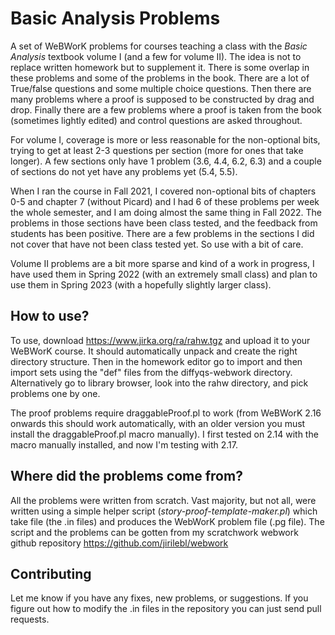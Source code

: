 # Basic Analysis Problems

A set of WeBWorK problems for courses teaching a class with the
*Basic Analysis* textbook volume I (and a few for volume II).  The idea is not
to replace written homework but to supplement it.  There is some overlap in
these problems and some of the problems in the book.  There are a lot of
True/false questions and some multiple choice questions.  Then there are many
problems where a proof is supposed to be constructed by drag and drop.  Finally
there are a few problems where a proof is taken from the book (sometimes
lightly edited) and control questions are asked throughout.

For volume I, coverage is more or less reasonable for the non-optional bits,
trying to get at least 2-3 questions per section (more for ones that take
longer).  A few sections only have 1 problem (3.6, 4.4, 6.2, 6.3) and a
couple of sections do not yet have any problems yet (5.4, 5.5).

When I ran the course in Fall 2021, I covered non-optional bits of chapters 0-5
and chapter 7 (without Picard) and I had 6 of these problems per week the whole
semester, and I am doing almost the same thing in Fall 2022.  The problems
in those sections have been class tested, and the feedback from students has
been positive.  There are a few problems in the sections I did not cover that
have not been class tested yet.  So use with a bit of care.

Volume II problems are a bit more sparse and kind of a work in progress,
I have used them in Spring 2022 (with an extremely small class) and 
plan to use them in Spring 2023 (with a hopefully slightly larger class).

## How to use?

To use, download https://www.jirka.org/ra/rahw.tgz and upload it to your
WeBWorK course.  It should automatically unpack and create the right directory
structure.  Then in the homework editor go to import and then import sets using
the "def" files from the diffyqs-webwork directory.  Alternatively go to
library browser, look into the rahw directory, and pick problems one
by one.

The proof problems require draggableProof.pl to work (from WeBWorK 2.16 onwards
this should work automatically, with an older version you must install the
draggableProof.pl macro manually).  I first tested on 2.14 with the macro
manually installed, and now I'm testing with 2.17.

## Where did the problems come from?

All the problems were written from scratch.  Vast majority, but not all, were
written using a simple helper script (*story-proof-template-maker.pl*) which
take file (the .in files) and produces the WebWorK problem file (.pg file).
The script and the problems can be gotten from my scratchwork webwork github
repository https://github.com/jirilebl/webwork

## Contributing

Let me know if you have any fixes, new problems, or suggestions.
If you figure out how to modify the .in files in the repository you can
just send pull requests.
